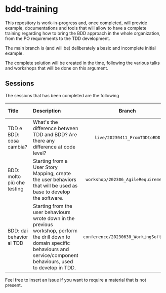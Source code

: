 # bdd-training

This repository is work-in-progress and, once completed, will provide example, documentations and tools that will allow to have a complete training regarding how to bring the BDD approach in the whole organization, from the PO requirements to the TDD development.

The main branch is (and will be) deliberately a basic and incomplete initial example.

The complete solution will be created in the time, following the various talks and workshops that will be done on this argument.
## Sessions

The sessions that has been completed are the following

| Title                      | Description                                                                                                                                                                           |                Branch                 |                                  IT material                                  | EN material |
| :------------------------- | :------------------------------------------------------------------------------------------------------------------------------------------------------------------------------------ | :-----------------------------------: | :---------------------------------------------------------------------------: | :---------: |
| TDD e BDD: cosa cambia?    | What's the difference between TDD and BDD? Are there any difference at code level?                                                                                                    |     `live/20230411_FromTDDtoBDD`      |           [YouTube Live](https://www.youtube.com/live/TqNSIjKES9c)            |    N.A.     |
| BDD: molto più che testing | Starting from a User Story Mapping, create the user behaviors that will be used as base to develop the software.                                                                      |  `workshop/202306_AgileRequirements`  | [Workshop summary](https://agile.to.it/2023/06/06/bdd-molto-piu-che-testing/) |    N.A.     |
| BDD: dai behavior al TDD   | Starting from the user behaviours wrote down in the previous workshop, perform the drill down to domain specific behaviours and service/component behaviours, used to develop in TDD. | `conference/20230630_WorkingSoftware` |                                  coming soon                                  |    N.A.     |

Feel free to insert an issue if you want to require a material that is not present.
